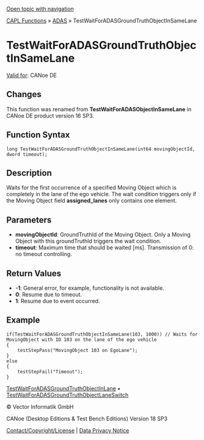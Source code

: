 [Open topic with navigation](../../../../../CANoeDEFamily.htm#Topics/CAPLFunctions/ADAS/Functions/CAPLfunctionTestWaitForADASGroundTruthObjectInSameLane.md)

[CAPL Functions](../../CAPLfunctions.md) » [ADAS](../CAPLfunctionsADASOverview.md) » TestWaitForADASGroundTruthObjectInSameLane

# TestWaitForADASGroundTruthObjectInSameLane

[Valid for](../../../Shared/FeatureAvailability.md): CANoe DE

## Changes

This function was renamed from **TestWaitForADASObjectInSameLane** in CANoe DE product version 16 SP3.

## Function Syntax

```plaintext
long TestWaitForADASGroundTruthObjectInSameLane(int64 movingObjectId, dword timeout);
```

## Description

Waits for the first occurrence of a specified Moving Object which is completely in the lane of the ego vehicle. The wait condition triggers only if the Moving Object field **assigned_lanes** only contains one element.

## Parameters

- **movingObjectId**: GroundTruthId of the Moving Object. Only a Moving Object with this groundTruthId triggers the wait condition.
- **timeout**: Maximum time that should be waited [ms]. Transmission of 0: no timeout controlling.

## Return Values

- **-1**: General error, for example, functionality is not available.
- **0**: Resume due to timeout.
- **1**: Resume due to event occurred.

## Example

```plaintext
if(TestWaitForADASGroundTruthObjectInSameLane(103, 1000)) // Waits for MovingObject with ID 103 on the lane of the ego vehicle
{
    testStepPass("MovingObject 103 on EgoLane");
}
else
{
    testStepFail("Timeout");
}
```

[TestWaitForADASGroundTruthObjectInLane](CAPLfunctionTestWaitForADASGroundTruthObjectInLane.md) • [TestWaitForADASGroundTruthObjectLaneSwitch](CAPLfunctionTestWaitForADASGroundTruthObjectLaneSwitch.md)

© Vector Informatik GmbH

CANoe (Desktop Editions & Test Bench Editions) Version 18 SP3

[Contact/Copyright/License](../../../Shared/ContactCopyrightLicense.md) | [Data Privacy Notice](https://www.vector.com/int/en/company/get-info/privacy-policy/)